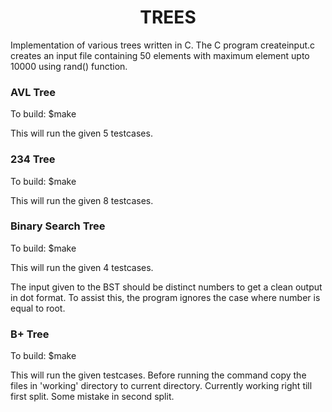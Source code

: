 <h1><center>TREES</center></h1>

Implementation of various trees written in C.
The C program createinput.c creates an input file 
containing 50 elements with maximum element upto 
10000 using rand() function.

<h3>AVL Tree</h3>
To build: $make

This will run the given 5 testcases.

<h3>234 Tree</h3>
To build: $make

This will run the given 8 testcases.

<h3>Binary Search Tree</h3>
To build: $make

This will run the given 4 testcases.

The input given to the BST should be distinct numbers 
to get a clean output in dot format. To assist this,
the program ignores the case where number is equal to root.

<h3>B+ Tree</h3>
To build: $make

This will run the given testcases. Before running the command
copy the files in 'working' directory to current directory.
Currently working right till first split. Some mistake in
second split.
